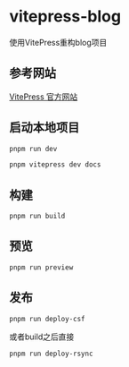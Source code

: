 # vitepress-blog
使用VitePress重构blog项目

## 参考网站
[VitePress 官方网站](https://vitepress.dev/zh/)

## 启动本地项目

```bash
pnpm run dev

pnpm vitepress dev docs
```

## 构建

```bash
pnpm run build
```

## 预览
```bash
pnpm run preview
```

## 发布
```bash
pnpm run deploy-csf
```

或者build之后直接

```bash
pnpm run deploy-rsync
```

